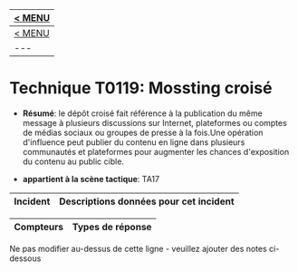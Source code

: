 |[< MENU](../README.md)|
|---|
|[< MENU](../../README.md)|
|---|
# Technique T0119: Mossting croisé

* **Résumé**: le dépôt croisé fait référence à la publication du même message à plusieurs discussions sur Internet, plateformes ou comptes de médias sociaux ou groupes de presse à la fois.Une opération d'influence peut publier du contenu en ligne dans plusieurs communautés et plateformes pour augmenter les chances d'exposition du contenu au public cible.

* **appartient à la scène tactique**: TA17


|Incident |Descriptions données pour cet incident |
|-------- |-------------------- |



|Compteurs |Types de réponse |
|-------- |-------------- |


Ne pas modifier au-dessus de cette ligne - veuillez ajouter des notes ci-dessous